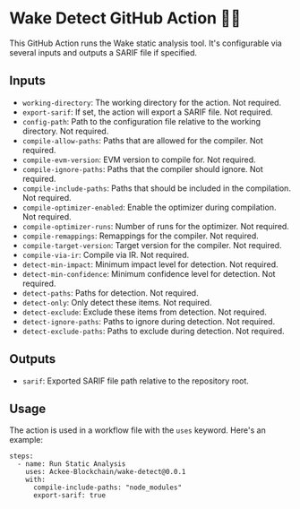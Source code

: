 # Wake Detect GitHub Action 🌊️🌊️

This GitHub Action runs the Wake static analysis tool. It's configurable via several inputs and outputs a SARIF file if specified.

## Inputs

- `working-directory`: The working directory for the action. Not required.
- `export-sarif`: If set, the action will export a SARIF file. Not required.
- `config-path`: Path to the configuration file relative to the working directory. Not required.
- `compile-allow-paths`: Paths that are allowed for the compiler. Not required.
- `compile-evm-version`: EVM version to compile for. Not required.
- `compile-ignore-paths`: Paths that the compiler should ignore. Not required.
- `compile-include-paths`: Paths that should be included in the compilation. Not required.
- `compile-optimizer-enabled`: Enable the optimizer during compilation. Not required.
- `compile-optimizer-runs`: Number of runs for the optimizer. Not required.
- `compile-remappings`: Remappings for the compiler. Not required.
- `compile-target-version`: Target version for the compiler. Not required.
- `compile-via-ir`: Compile via IR. Not required.
- `detect-min-impact`: Minimum impact level for detection. Not required.
- `detect-min-confidence`: Minimum confidence level for detection. Not required.
- `detect-paths`: Paths for detection. Not required.
- `detect-only`: Only detect these items. Not required.
- `detect-exclude`: Exclude these items from detection. Not required.
- `detect-ignore-paths`: Paths to ignore during detection. Not required.
- `detect-exclude-paths`: Paths to exclude during detection. Not required.

## Outputs

- `sarif`: Exported SARIF file path relative to the repository root.

## Usage

The action is used in a workflow file with the `uses` keyword. Here's an example:

```
steps:
  - name: Run Static Analysis
    uses: Ackee-Blockchain/wake-detect@0.0.1
    with:
      compile-include-paths: "node_modules"
      export-sarif: true
```